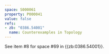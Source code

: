 ```yaml
---
space: S000061
property: P000041
value: false
refs:
- zb: "0386.54001"
  name: Counterexamples in Topology
---
```


See item #8 for space #69 in {{zb:0386.54001}}.
